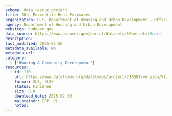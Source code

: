 ```yaml
---
schema: data_rescue_project 
title: 50th Percentile Rent Estimates
organization: U.S. Department of Housing and Urban Development - Office of Policy Development and Research
agency: Department of Housing and Urban Development
websites: huduser.gov
data_source: https://www.huduser.gov/portal/datasets/50per.html#null
description: 
last_modified: 2025-03-26
metadata_available: No
metadata_url: 
category:
  - ['Housing & Community Development'] 
resources:
  - id: 110
    url: https://www.datalumos.org/datalumos/project/218581/version/V1/view
    format: XLS, XLSX
    status: Finished
    size: 0.0
    download_date: 2025-02-09
    maintainer: DRP, DL
    notes: 
---
```

